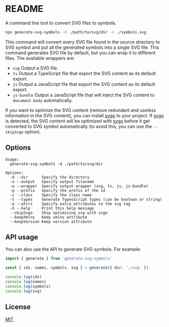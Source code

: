 # README

A command line tool to convert SVG files to symbols.

```bash
npx generate-svg-symbols -d ./path/to/svg/dir -o ./symbols.svg
```

This command will convert every SVG file found in the source directory to SVG symbol and put all the generated symbols into a single SVG file. This command generates SVG file by default, but you can wrap it to different files. The available wrappers are:

- `svg` Output a SVG file.
- `ts` Output a TypeScript file that export the SVG content as its default export.
- `js` Output a JavaScript file that export the SVG content as its default export.
- `js-bundle` Output a JavaScript file that will inject the SVG content to `document.body` automatically.

If you want to optimize the SVG content (remove redundant and useless information in the SVG content), you can install [svgo][svgo] to your project. If [svgo][svgo] is detected, the SVG content will be optimized with [svgo][svgo] before it get converted to SVG symbol automatically (to avoid this, you can use the `--skipSvgo` option).

[svgo]: https://www.npmjs.com/package/svgo

## Options

```text
Usage:
  generate-svg-symbols -d ./path/to/svg/dir

Options:
  -d --dir      Specify the directory
  -o --output   Specify output filename
  -w --wrapper  Specify output wrapper (svg, ts, js, js-bundle)
  -p --prefix   Specify the prefix of the id
  -c --class    Specify the class name
  -t --types    Generate TypesScript types (can be boolean or string)
  -a --attrs    Specify extra attributes to the svg tag
  -h --help     Print this help message
  --skipSvgo    Skip optimizing svg with svgo
  --keepXmlns   Keep xmlns attribute
  --keepVersion Keep version attribute
```

## API usage

You can also use the API to generate SVG symbols. For example:

```ts
import { generate } from 'generate-svg-symbols'

const { ids, names, symbols, svg } = generate({ dir: './svg' })

console.log(ids)
console.log(names)
console.log(symbols)
console.log(svg)
```

## License

[MIT](./LICENSE)
